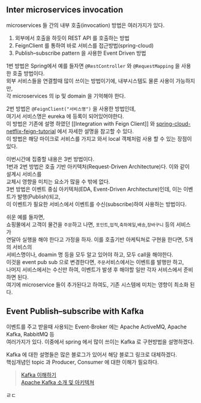 Inter microservices invocation
------
microservices 들 간의 내부 호출(invocation) 방법은 여러가지가 있다.  

1. 외부에서 호출을 하듯이 REST API 를 호출하는 방법  
2. FeignClient 를 통하여 바로 서비스를 접근방법(spring-cloud)  
3. Publish–subscribe pattern 을 사용한 Event Driven 방법  


1번 방법은 Spring에서 예를 들자면 `@RestController` 와 `@RequestMapping` 을 사용한 호출 방법이다.  
외부 서비스들을 연결할때 많이 쓰이는 방법이기에, 내부시스템도 물론 사용이 가능하지만,  
각 microservices 의 ip 및 domain 을 기억해야 한다.  

2번 방법은 `@FeignClient("서비스명")` 을 사용한 방법인데,  
여기서 서비스명은 eureka 에 등록이 되어있어야한다.  
이 방법은 기존에 설명 하였던 [[Integration with Feign Client]] 와 [spring-cloud-netflix-feign-tutorial](http://www.javainuse.com/spring/spring-cloud-netflix-feign-tutorial) 에서 자세한 설명을 참고할 수 있다.  
이 방법은 해당 마이크로 서비스를 가지고 와서 local 객체처럼 사용 할 수 있는 장점이 있다.  

이번시간에 집중할 내용은 3번 방법이다.  
1번과 2번 방법은 호출 기반 아키텍처(Request-Driven Architecture)다. 이와 같이 설계시 서비스를  
교체시 영향을 미치는 요소가 많을 수 밖에 없다.  
3번 방법은 이벤트 중심 아키텍처(EDA, Event-Driven Architecture)인데, 이는 이벤트가 발행(Publish)되고,  
이 이벤트가 필요한 서비스에서 이벤트를 수신(subscribe)하여 사용하는 방법이다.  

쉬운 예를 들자면,  
쇼핑몰에서 고객이 물건을 `주문`하고 나면, `포인트`,`업적`,`축하메일`,`배송`,`장바구니` 등의 서비스가  
연달아 실행을 해야 한다고 가정을 하자. 이를 호출기반 아케틱쳐로 구현을 한다면, 5개의 서비스의  
서비스명이나, doamin 명 등을 모두 알고 있어야 하고, 모두 call을 해야한다.  
이것을 event pub sub 으로 변경한다면, `주문`서비스에서는 이벤트를 발행만 하고,  
나머지 서비스에서는 수신만 하여, 이벤트가 발생 후 해야할 일만 각자 서비스에서 준비하면 된다.  
여기에 microservice 들이 추가된다고 하여도, 기존 시스템에 미치는 영향이 최소화 된다.  

Event Publish–subscribe with Kafka
-----
이벤트를 주고 받을때 사용되는 Event-Broker 에는 Apache ActiveMQ, Apache Kafka, RabbitMQ 등  
여러가지가 있다. 이중에서 spring 에서 많이 쓰이는 Kafka 로 구현방법을 설명하겠다.  

Kafka 에 대한 설명들은 많은 블로그가 있어서 해당 블로그 링크로 대체하겠다.  
핵심개념인 topic 과 Producer, Consumer 에 대한 이해가 필요하다.  
> [Kafka 이해하기](https://medium.com/@umanking/%EC%B9%B4%ED%94%84%EC%B9%B4%EC%97%90-%EB%8C%80%ED%95%B4%EC%84%9C-%EC%9D%B4%EC%95%BC%EA%B8%B0-%ED%95%98%EA%B8%B0%EC%A0%84%EC%97%90-%EB%A8%BC%EC%A0%80-data%EC%97%90-%EB%8C%80%ED%95%B4%EC%84%9C-%EC%9D%B4%EC%95%BC%EA%B8%B0%ED%95%B4%EB%B3%B4%EC%9E%90-d2e3ca2f3c2)  
> [Apache Kafka 소개 및 아키텍쳐](http://junil-hwang.com/blog/apache-kafka/)  

ㄹㄷ
